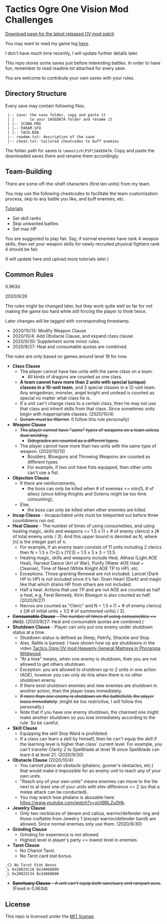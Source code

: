 # Tactics Ogre One Vision Mod Challenges

[Download page for the latest released OV mod patch](https://www.moddb.com/mods/one-vision1)

You may want to read my game log [here](https://shiina18.github.io/games/2020/07/17/game-log-for-to-ov-mod/).

I don't have much time recently, I will update further details later.

This repo stores some saves just before interesting battles. In order to have fun, remember to read readme.txt attached for every save.

You are welcome to contribute your own saves with your rules.

## Directory Structure

Every save may contain following files:

```
 |-- save: the save folder, copy and paste it 
 | |       to your SAVEDATA folder and rename it
 | |-- ICON0.PNG
 | |-- PARAM.SFO
 | |-- TACO.BIN
 |-- readme.txt: description of the save
 |-- cheat.txt: tailored cheatcodes to buff enemies
```

The folder path for saves is `\memstick\PSP\SAVEDATA`. Copy and paste the downloaded saves there and rename them accordingly.

## Team-Building

There are some off-the-shelf characters (first ten units) from my team. 

You may use the following cheatcodes to facilitate the team customization process, skip to any battle you like, and buff enemies, etc.

[Tutorials](https://www.youtube.com/watch?v=JczBuTaADOI&list=PLe9SLfIN-tRglEfG7RnN7vex68fE2asdD)

- Set skill ranks
- Skip unwanted battles
- Set max HP

You are suggested to play fair. Say, if normal enemies have rank 4 weapon skills, then set your weapon skills for newly recruited physical fighters rank 4 should be fair.

(I will update here and upload more tutorials later.)

## Common Rules

0.963d

2020/9/26

The rules might be changed later, but they work quite well so far for not making the game too hard while still forcing the player to think twice.

Later changes will be tagged with corresponding timestamp.

- 2020/10/13: Modify Weapon Clause
- 2020/10/4: Add Obstacle Clause, and expand class clause.
- 2020/9/30: Supplement some minor rules.
- 2020/9/27: Heal and consumable quotas are combined.

The rules are only based on games around level 18 for now.

- **Class Clause**
    - The player cannot have two units with the same class on a team. 
        - All kinds of dragons are counted as one class.
    - **A team cannot have more than 2 units with special (unique) classes in a 10-unit team**, and 3 special classes in a 12-unit team. Any wingedman, monster, angel knight and undead is counted as special no matter what class he is.
    - If a unit can't change class to a certain class, then he may not use that class and inherit skills from that class. Since sometimes units begin with inappropriate classes. (2020/10/4)
	- ~~Denam must be Warrior.~~  (I follow this rule personally)
- **Weapon Clause**
    - ~~The player cannot have "same" types of weapons on a team unless dual wielding.~~
        - ~~Sidegrades are counted as a different types.~~
    - The player cannot have more than two units with the same type of weapon. (2020/10/13)
        - Boulders, Blowguns and Throwing Weapons are counted as different types.
        - For example, if two unit have fists equipped, then other units can't use a fist. 
- **Objection Clause**
    - If there are reinforcements,
        - the boss can only be killed when # of enemies <= min{5, # of allies} (since killing Knights and Golems might be too time consuming);
    - Else,
        - the boss can only be killed when other enemies are killed.
- **Incap Clause** - Incapacitated units must be teleported out before three countdowns run out.
- **Heal Clause** - The number of times of using consumebles, and using healing magic, skills and weapons <= 1.5 x (1 + # of enemy clerics) x [# of total enemy units / 3]. And this upper bound is denoted as N, where [n] is the integer part of n.
    - For example, if an enemy team consists of 11 units including 2 clerics then N = 1.5 x (1+2) x [11/3] = 1.5 x 3 x 3 = 13.5. 
    - Healing magic, skills and weapons include Heal, Allheal (Light AOE Heal), Harvest Dance (Art of War), Purify (Water AOE Heal + Cleanse), Time of Need (White Knight AOE TP to HP), etc. 
    - Exceptions. Those granting Renewal are not included. Lancet (Dark HP to HP) is not included since it's fair. Drain Heart (Dark) and magic like that which drains HP from others are not included.
    - Half a heal. Actions that use TP and are not AOE are counted as half a heal, e.g. Feral Remedy. Kirin Blowgun is also counted as half.  (2020/9/27)
    - Necros are counted as "Cleric" and N = 1.5 x (1 + # of enemy clerics) x [(# of initial units + 1/2 # of summoned units) / 3].
- ~~**Consumable Clause** - The number of times of using consumebles <= [N/2].~~ (2020/9/27: Heal and consumable quotas are combined.)
- **Shutdown Clause** - Player can only put one enemy under shutdown status at a time. 
    - Shutdown status is defined as Sleep, Petrify, Shackle and Stop.
	- Also, Rattle is banned. I have shown how op are shutdowns in the video [Tactics Ogre OV mod Heavenly General Maitreya in Phorampa Wildwood](https://www.youtube.com/watch?v=U2Q3n5HnjwE).
	- "At a time" means, when one enemy is shutdown, then you are not allowed to get others shutdown.
	- Exception: you are allowed to shutdown up to 2 units in one action (AOE), however you can only do this when there is no other shutdown enemy.
	- If there exist shutdown enemies and new enemies are shutdown in another action, then the player loses immediately.
	- ~~If more than one enemy is shutdown on the battlefield, the player loses immediately.~~ (might be too restrictive, I will follow this personally.)
	- Note that if you have one enemy shutdown, the charmed one might make another shutdown so you lose immediately according to the rule. So be careful.
- **Skill Clause** 
	- Equipping the skill Stop Ward is prohibited.
	- If a class can learn a skill by himself, then he can't equip the skill if the learning level is higher than class' current level. For example, you can't transfer Clarity 2 to Spellblade at level 18 since Spellblade can learn it at level 21. (2020/9/30)
- **Obstacle Clause** (2020/10/4)
	- You cannot place an obstacle (phalanx, gunner's obstacles, etc.) that would make it impossible for an enemy unit to reach any of your own units. 
	- "Reach any of your own units" means enemies can move to the tile next to at least one of your units with elev difference <= 2 (so that a melee attack can be conducted).
	- You may watch how phalanx is abusable here: https://www.youtube.com/watch?v=qUtBRLZu0Hk.
- **Jewelry Clause**
	- Only two necklaces of denam and catiua, warrior/defender ring and those craftable from Jewelry 1 (except warrior/defender band) are allowed. Since normal enemies only use them. (2020/9/30)
- **Grinding Clause**
    - Grinding for experience is not allowed.
    - Highest level in player's party <= lowest level in enemies.
- **Tarot Clause**
    - No Chariot Tarot. 
    - No Tarot card stat bonus.

```
_C1 No Tarot Stat Bonus
_L 0x20025C28 0x34060000
_L 0x20025C34 0x34060000
```

- ~~**Sanctuary Clause** - A unit can't equip both sanctuary and rampart aura.~~ (Fixed in 0.963d)

## License

This repo is licensed under the [MIT license](http://opensource.org/licenses/MIT).
